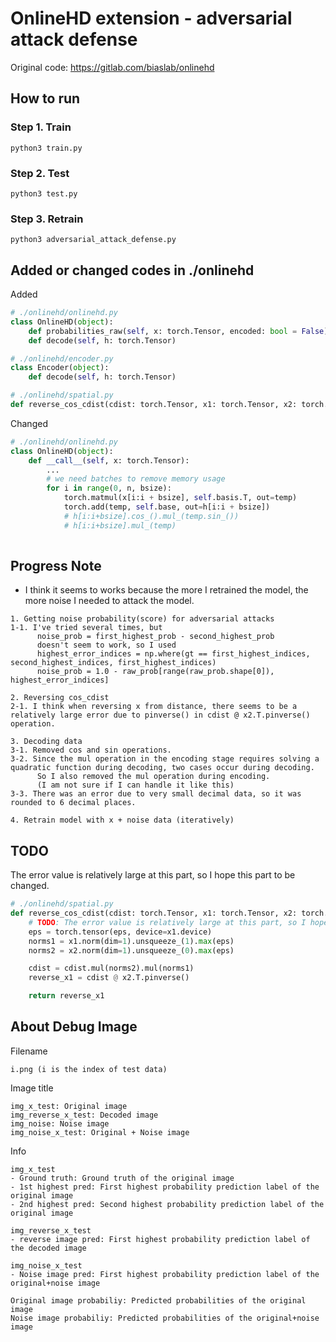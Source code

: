 # OnlineHD extension - adversarial attack defense
Original code: https://gitlab.com/biaslab/onlinehd

## How to run

### Step 1. Train
```
python3 train.py
```

### Step 2. Test
```
python3 test.py
```

### Step 3. Retrain
```
python3 adversarial_attack_defense.py
```

## Added or changed codes in ./onlinehd
Added
```python
# ./onlinehd/onlinehd.py
class OnlineHD(object):
    def probabilities_raw(self, x: torch.Tensor, encoded: bool = False)
    def decode(self, h: torch.Tensor)

# ./onlinehd/encoder.py
class Encoder(object):
    def decode(self, h: torch.Tensor)

# ./onlinehd/spatial.py
def reverse_cos_cdist(cdist: torch.Tensor, x1: torch.Tensor, x2: torch.Tensor, eps: float = 1e-8)
```
Changed
```python
# ./onlinehd/onlinehd.py
class OnlineHD(object):
    def __call__(self, x: torch.Tensor):
        ...
        # we need batches to remove memory usage
        for i in range(0, n, bsize):
            torch.matmul(x[i:i + bsize], self.basis.T, out=temp)
            torch.add(temp, self.base, out=h[i:i + bsize])
            # h[i:i+bsize].cos_().mul_(temp.sin_())
            # h[i:i+bsize].mul_(temp)
    
```

## Progress Note
- I think it seems to works because the more I retrained the model, the more noise I needed to attack the model.
```
1. Getting noise probability(score) for adversarial attacks
1-1. I've tried several times, but
      noise_prob = first_highest_prob - second_highest_prob
      doesn't seem to work, so I used
      highest_error_indices = np.where(gt == first_highest_indices, second_highest_indices, first_highest_indices)
      noise_prob = 1.0 - raw_prob[range(raw_prob.shape[0]), highest_error_indices]

2. Reversing cos_cdist
2-1. I think when reversing x from distance, there seems to be a relatively large error due to pinverse() in cdist @ x2.T.pinverse() operation.

3. Decoding data
3-1. Removed cos and sin operations.
3-2. Since the mul operation in the encoding stage requires solving a quadratic function during decoding, two cases occur during decoding.
      So I also removed the mul operation during encoding.
      (I am not sure if I can handle it like this)
3-3. There was an error due to very small decimal data, so it was rounded to 6 decimal places.

4. Retrain model with x + noise data (iteratively)
```

## TODO
The error value is relatively large at this part, so I hope this part to be changed.
```python
# ./onlinehd/spatial.py
def reverse_cos_cdist(cdist: torch.Tensor, x1: torch.Tensor, x2: torch.Tensor, eps: float = 1e-8):
    # TODO: The error value is relatively large at this part, so I hope this part to be changed.
    eps = torch.tensor(eps, device=x1.device)
    norms1 = x1.norm(dim=1).unsqueeze_(1).max(eps)
    norms2 = x2.norm(dim=1).unsqueeze_(0).max(eps)

    cdist = cdist.mul(norms2).mul(norms1)
    reverse_x1 = cdist @ x2.T.pinverse()

    return reverse_x1
```

## About Debug Image
Filename
```
i.png (i is the index of test data)
```

Image title
```
img_x_test: Original image
img_reverse_x_test: Decoded image
img_noise: Noise image
img_noise_x_test: Original + Noise image
```

Info
```
img_x_test
- Ground truth: Ground truth of the original image
- 1st highest pred: First highest probability prediction label of the original image
- 2nd highest pred: Second highest probability prediction label of the original image

img_reverse_x_test
- reverse image pred: First highest probability prediction label of the decoded image

img_noise_x_test
- Noise image pred: First highest probability prediction label of the original+noise image

Original image probabiliy: Predicted probabilities of the original image
Noise image probabiliy: Predicted probabilities of the original+noise image
```

